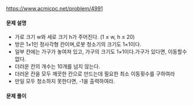 https://www.acmicpc.net/problem/4991
#### 문제 설명
- 가로 크기 w와 세로 크기 h가 주어진다. (1 ≤ w, h ≤ 20) 
- 방은 1×1인 정사각형 칸이며,로봇 청소기의 크기도 1×1이다. 
- 일부 칸에는 가구가 놓여져 있고, 가구의 크기도 1×1이다.가구가 있다면, 이동할수 없다.
- 더러운 칸의 개수는 10개를 넘지 않는다.
- 더러운 칸을 모두 깨끗한 칸으로 만드는데 필요한 최소 이동횟수를 구하여라 
- 만일 모두 청소하지 못한다면, -1을 출력하여라.
#### 문제 풀이

